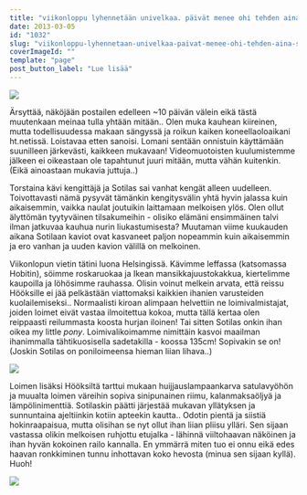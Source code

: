 ```yaml
---
title: "viikonloppu lyhennetään univelkaa. päivät menee ohi tehden aina sitä samaa.."
date: 2013-03-05
id: "1032"
slug: "viikonloppu-lyhennetaan-univelkaa-paivat-menee-ohi-tehden-aina-sita-samaa"
coverImageId: ""
template: "page"
post_button_label: "Lue lisää"
---
```


[![](/images/kaviot_2.JPG)](http://2.bp.blogspot.com/-kJZja1hjn34/US-9vrc22tI/AAAAAAAAFR4/4XSseO7revI/s1600/kaviot_2.JPG)

Ärsyttää, näköjään postailen edelleen ~10 päivän välein eikä tästä muutenkaan meinaa tulla yhtään mitään.. Olen muka kauhean kiireinen, mutta todellisuudessa makaan sängyssä ja roikun kaiken koneellaoloaikani ht.netissä. Loistavaa etten sanoisi. Lomani sentään onnistuin käyttämään suunilleen järkevästi, kaikkeen mukavaan! Videomuotoisten kuulumistemme jälkeen ei oikeastaan ole tapahtunut juuri mitään, mutta vähän kuitenkin. (Eikä ainoastaan mukavia juttuja..)

Torstaina kävi kengittäjä ja Sotilas sai vanhat kengät alleen uudelleen. Toivottavasti nämä pysyvät tämänkin kengitysvälin yhtä hyvin jalassa kuin aikaisemmin, vaikka naulat joutuikin laittamaan melkoisen ylös. Olen ollut älyttömän tyytyväinen tilsakumeihin - olisiko elämäni ensimmäinen talvi ilman jatkuvaa kauhua nurin liukastumisesta? Muutaman viime kuukauden aikana Sotilaan kaviot ovat kasvaneet paljon nopeammin kuin aikaisemmin ja ero vanhan ja uuden kavion välillä on melkoinen.

Viikonlopun vietin tätini luona Helsingissä. Kävimme leffassa (katsomassa Hobitin), söimme roskaruokaa ja Ikean mansikkajuustokakkua, kiertelimme kaupoilla ja löhösimme rauhassa. Olisin voinut melkein arvata, että reissu Hööksille ei jää pelkästään viattomaksi kaikkien ihanien varusteiden kuolailemiseksi.. Normaalisti kiroan alimpaan helvettiin ne loimivalmistajat, joiden loimet eivät vastaa ilmoitettua kokoa, mutta tällä kertaa olen reippaasti reilummasta koosta hurjan iloinen! Tai sitten Sotilas onkin ihan oikea my little _pony_. Loimivalikoimamme nimittäin kasvoi maailman ihanimmalla tähtikuosisella sadetakilla - koossa 135cm! Sopivakin se on! (Joskin Sotilas on poniloimeensa hieman liian lihava..)

[![](/images/loimi.jpg)](http://4.bp.blogspot.com/-TLVUHfxc2Ow/UTYvi1kVaVI/AAAAAAAAFSY/iz-8lsI-Y_c/s1600/loimi.jpg)

Loimen lisäksi Hööksiltä tarttui mukaan huijjauslampaankarva satulavyöhön ja muualta loimen väreihin sopiva sinipunainen riimu, kalanmaksaöljyä ja lämpölinimenttiä. Sotilaskin päätti järjestää mukavan yllätyksen ja sunnuntaina ajeltiinkin kotiin apteekin kautta.. Odotin pientä ja siistiä hokinraapaisua, mutta olisihan se nyt ollut ihan liian pliisu ylläri. Sen sijaan vastassa olikin melkoisen ruhjottu etujalka - lähinnä viiltohaavan näköinen ja ihan hyvän kokoinen railo kannalla. En ymmärrä miten tuo ei onnu eikä edes haavan ronkkiminen tunnu inhottavan koko hevosta (minua sen sijaan kyllä). Huoh!

[![](/images/ak.jpg)](http://3.bp.blogspot.com/-5IramMJo32M/UTYv0wX-m7I/AAAAAAAAFSg/JeREjjZy84A/s1600/ak.jpg)
